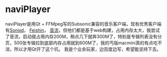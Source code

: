 # naviPlayer

naviPlayer是用Qt + FFMpeg写的Subsonic兼容的音乐客户端，现有优秀客户端有[Sonixd](https://github.com/jeffvli/sonixd)， [Feishin](https://github.com/jeffvli/feishin)， [音流](https://music.aqzscn.cn/)，但他们都是基于web构建，占用内存太大，我尝试了音流，启动就占用内存200M，稍点几下就奔300M了，特别是专辑列表没有分页，500张专辑拉到底部内存占用就到600M了，我的丐版macmini真的有点吃不消，所以才用Qt开了这个坑。
我是个业余玩家，边百度边写，希望能坚持下去。